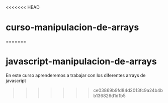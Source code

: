 <<<<<<< HEAD
# curso-manipulacion-de-arrays
=======
# javascript-manipulacion-de-arrays
En este curso aprenderemos a trabajar con los diferentes arrays de javascript
>>>>>>> ce03869b9fd84d2013fc9a24b4bb136826d1d1b5
